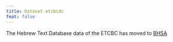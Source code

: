 ```yaml
---
title: Dataset etcbc4c
feat: false
---
```


The Hebrew Text Database data of the ETCBC has moved to
[BHSA](https://etcbc.github.io/bhsa)
